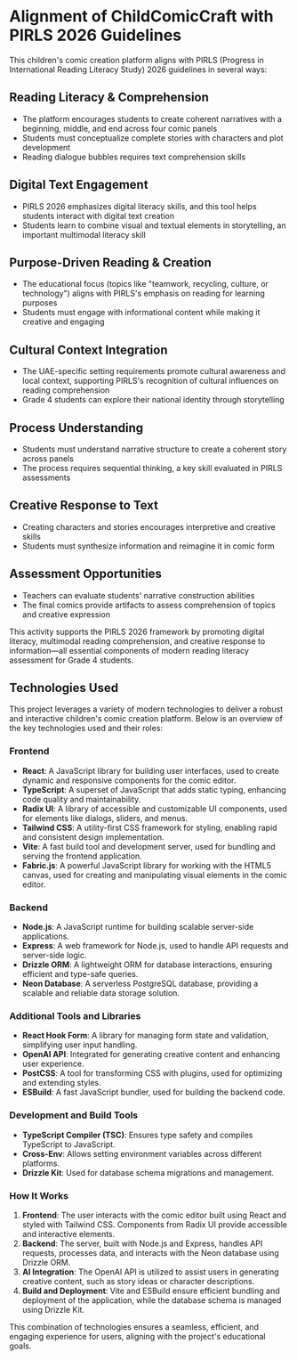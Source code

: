 # Alignment of ChildComicCraft with PIRLS 2026 Guidelines

This children's comic creation platform aligns with PIRLS (Progress in International Reading Literacy Study) 2026 guidelines in several ways:

## Reading Literacy & Comprehension
- The platform encourages students to create coherent narratives with a beginning, middle, and end across four comic panels
- Students must conceptualize complete stories with characters and plot development
- Reading dialogue bubbles requires text comprehension skills

## Digital Text Engagement
- PIRLS 2026 emphasizes digital literacy skills, and this tool helps students interact with digital text creation
- Students learn to combine visual and textual elements in storytelling, an important multimodal literacy skill

## Purpose-Driven Reading & Creation
- The educational focus (topics like "teamwork, recycling, culture, or technology") aligns with PIRLS's emphasis on reading for learning purposes
- Students must engage with informational content while making it creative and engaging

## Cultural Context Integration
- The UAE-specific setting requirements promote cultural awareness and local context, supporting PIRLS's recognition of cultural influences on reading comprehension
- Grade 4 students can explore their national identity through storytelling

## Process Understanding
- Students must understand narrative structure to create a coherent story across panels
- The process requires sequential thinking, a key skill evaluated in PIRLS assessments

## Creative Response to Text
- Creating characters and stories encourages interpretive and creative skills
- Students must synthesize information and reimagine it in comic form

## Assessment Opportunities
- Teachers can evaluate students' narrative construction abilities
- The final comics provide artifacts to assess comprehension of topics and creative expression

This activity supports the PIRLS 2026 framework by promoting digital literacy, multimodal reading comprehension, and creative response to information—all essential components of modern reading literacy assessment for Grade 4 students.

## Technologies Used

This project leverages a variety of modern technologies to deliver a robust and interactive children's comic creation platform. Below is an overview of the key technologies used and their roles:

### Frontend
- **React**: A JavaScript library for building user interfaces, used to create dynamic and responsive components for the comic editor.
- **TypeScript**: A superset of JavaScript that adds static typing, enhancing code quality and maintainability.
- **Radix UI**: A library of accessible and customizable UI components, used for elements like dialogs, sliders, and menus.
- **Tailwind CSS**: A utility-first CSS framework for styling, enabling rapid and consistent design implementation.
- **Vite**: A fast build tool and development server, used for bundling and serving the frontend application.
- **Fabric.js**: A powerful JavaScript library for working with the HTML5 canvas, used for creating and manipulating visual elements in the comic editor.

### Backend
- **Node.js**: A JavaScript runtime for building scalable server-side applications.
- **Express**: A web framework for Node.js, used to handle API requests and server-side logic.
- **Drizzle ORM**: A lightweight ORM for database interactions, ensuring efficient and type-safe queries.
- **Neon Database**: A serverless PostgreSQL database, providing a scalable and reliable data storage solution.

### Additional Tools and Libraries
- **React Hook Form**: A library for managing form state and validation, simplifying user input handling.
- **OpenAI API**: Integrated for generating creative content and enhancing user experience.
- **PostCSS**: A tool for transforming CSS with plugins, used for optimizing and extending styles.
- **ESBuild**: A fast JavaScript bundler, used for building the backend code.

### Development and Build Tools
- **TypeScript Compiler (TSC)**: Ensures type safety and compiles TypeScript to JavaScript.
- **Cross-Env**: Allows setting environment variables across different platforms.
- **Drizzle Kit**: Used for database schema migrations and management.

### How It Works
1. **Frontend**: The user interacts with the comic editor built using React and styled with Tailwind CSS. Components from Radix UI provide accessible and interactive elements.
2. **Backend**: The server, built with Node.js and Express, handles API requests, processes data, and interacts with the Neon database using Drizzle ORM.
3. **AI Integration**: The OpenAI API is utilized to assist users in generating creative content, such as story ideas or character descriptions.
4. **Build and Deployment**: Vite and ESBuild ensure efficient bundling and deployment of the application, while the database schema is managed using Drizzle Kit.

This combination of technologies ensures a seamless, efficient, and engaging experience for users, aligning with the project's educational goals.
